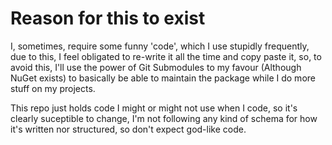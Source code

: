 # Reason for this to exist

I, sometimes, require some funny 'code', which I use stupidly frequently, due to this, I feel obligated to re-write it all the time and copy paste it,
so, to avoid this, I'll use the power of Git Submodules to my favour (Although NuGet exists) to basically be able to maintain the package while I do more stuff on my projects.

This repo just holds code I might or might not use when I code, so it's clearly suceptible to change, I'm not following any kind of schema for how it's written nor structured, so don't expect god-like code.

